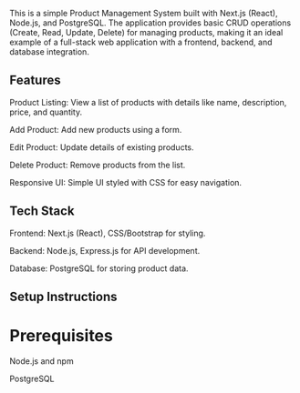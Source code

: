This is a simple Product Management System built with Next.js (React), Node.js, and PostgreSQL. The application provides basic CRUD operations (Create, Read, Update, Delete) for managing products, making it an ideal example of a full-stack web application with a frontend, backend, and database integration.

## Features
Product Listing: View a list of products with details like name, description, price, and quantity.

Add Product: Add new products using a form.

Edit Product: Update details of existing products.

Delete Product: Remove products from the list.

Responsive UI: Simple UI styled with CSS for easy navigation.

## Tech Stack
Frontend: Next.js (React), CSS/Bootstrap for styling.

Backend: Node.js, Express.js for API development.

Database: PostgreSQL for storing product data.

## Setup Instructions
# Prerequisites
Node.js and npm

PostgreSQL

